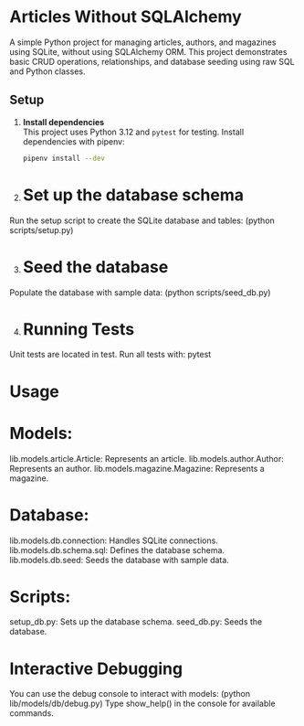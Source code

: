 # Articles Without SQLAlchemy

A simple Python project for managing articles, authors, and magazines using SQLite, without using SQLAlchemy ORM. This project demonstrates basic CRUD operations, relationships, and database seeding using raw SQL and Python classes.


## Setup

1. **Install dependencies**  
   This project uses Python 3.12 and `pytest` for testing. Install dependencies with pipenv:
   ```sh
   pipenv install --dev

2. #  Set up the database schema
Run the setup script to create the SQLite database and tables:
    (python scripts/setup.py)

3. # Seed the database
Populate the database with sample data:
 (python scripts/seed_db.py)

4. # Running Tests
Unit tests are located in test. Run all tests with:
  pytest

# Usage
# Models:

   lib.models.article.Article: Represents an article.
   lib.models.author.Author: Represents an author.
   lib.models.magazine.Magazine: Represents a magazine.
# Database:

   lib.models.db.connection: Handles SQLite connections.
    lib.models.db.schema.sql: Defines the database schema.
    lib.models.db.seed: Seeds the database with sample data.
# Scripts:

   setup_db.py: Sets up the database schema.
   seed_db.py: Seeds the database.
# Interactive Debugging
  You can use the debug console to interact with models:
  (python lib/models/db/debug.py)
   Type show_help() in the console for available commands.


